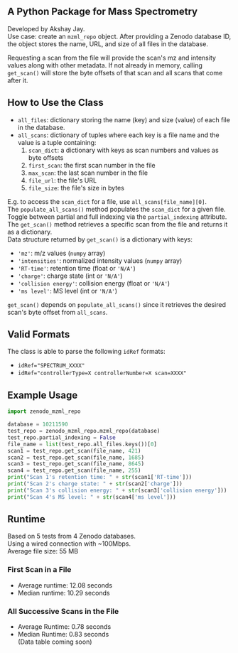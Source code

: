 ## A Python Package for Mass Spectrometry
Developed by Akshay Jay.  
Use case: create an `mzml_repo` object. After providing a Zenodo database ID, the object stores the name, URL, and size of all files in the database.

Requesting a scan from the file will provide the scan's mz and intensity values along with other metadata. If not already in memory, calling `get_scan()` will store the byte offsets of that scan and all scans that come after it.

## How to Use the Class

- `all_files`: dictionary storing the name (key) and size (value) of each file in the database.  
- `all_scans`: dictionary of tuples where each key is a file name and the value is a tuple containing:  
    1. `scan_dict`: a dictionary with keys as scan numbers and values as byte offsets  
    2. `first_scan`: the first scan number in the file  
    3. `max_scan`: the last scan number in the file  
    4. `file_url`: the file's URL  
    5. `file_size`: the file's size in bytes  

E.g. to access the `scan_dict` for a file, use `all_scans[file_name][0]`.  
The `populate_all_scans()` method populates the `scan_dict` for a given file.  
Toggle between partial and full indexing via the `partial_indexing` attribute.
The `get_scan()` method retrieves a specific scan from the file and returns it as a dictionary.  
Data structure returned by `get_scan()` is a dictionary with keys:  
- `'mz'`: m/z values (`numpy` array)  
- `'intensities'`: normalized intensity values (`numpy` array)  
- `'RT-time'`: retention time (float or `'N/A'`)  
- `'charge'`: charge state (int or `'N/A'`)  
- `'collision energy'`: collision energy (float or `'N/A'`)  
- `'ms level'`: MS level (int or `'N/A'`)  

`get_scan()` depends on `populate_all_scans()` since it retrieves the desired scan's byte offset from `all_scans`.

## Valid Formats

The class is able to parse the following `idRef` formats:  
- `idRef="SPECTRUM_XXXX"`  
- `idRef="controllerType=X controllerNumber=X scan=XXXX"`

## Example Usage

```python
import zenodo_mzml_repo

database = 10211590
test_repo = zenodo_mzml_repo.mzml_repo(database)
test_repo.partial_indexing = False
file_name = list(test_repo.all_files.keys())[0]
scan1 = test_repo.get_scan(file_name, 421)
scan2 = test_repo.get_scan(file_name, 1685)
scan3 = test_repo.get_scan(file_name, 8645)
scan4 = test_repo.get_scan(file_name, 255)
print("Scan 1's retention time: " + str(scan1['RT-time']))
print("Scan 2's charge state: " + str(scan2['charge']))
print("Scan 3's collision energy: " + str(scan3['collision energy']))
print("Scan 4's MS level: " + str(scan4['ms level']))
```

## Runtime

Based on 5 tests from 4 Zenodo databases.  
Using a wired connection with ~100Mbps.  
Average file size: 55 MB

### First Scan in a File

- Average runtime: 12.08 seconds  
- Median runtime: 10.29 seconds

### All Successive Scans in the File

- Average Runtime: 0.78 seconds  
- Median Runtime: 0.83 seconds  
(Data table coming soon)